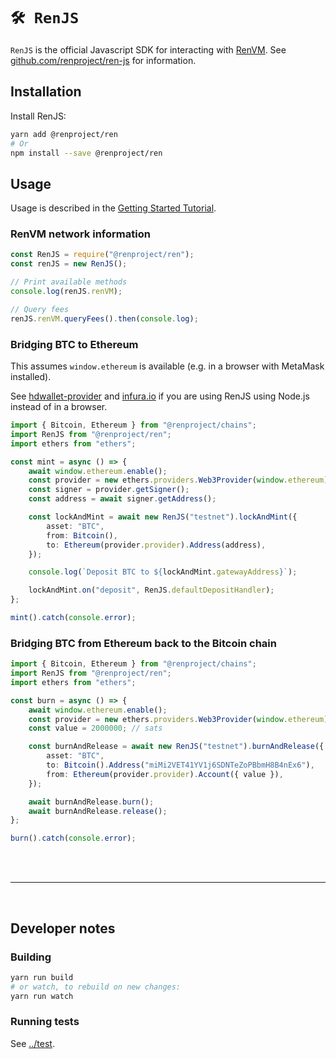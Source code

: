 # `🛠️ RenJS`

`RenJS` is the official Javascript SDK for interacting with [RenVM](https://renproject.io). See [github.com/renproject/ren-js](https://github.com/renproject/ren-js) for information.

## Installation

Install RenJS:

```sh
yarn add @renproject/ren
# Or
npm install --save @renproject/ren
```

## Usage

Usage is described in the [Getting Started Tutorial](https://docs.renproject.io/developers/tutorial/getting-started).

### RenVM network information

```ts
const RenJS = require("@renproject/ren");
const renJS = new RenJS();

// Print available methods
console.log(renJS.renVM);

// Query fees
renJS.renVM.queryFees().then(console.log);
```

### Bridging BTC to Ethereum

This assumes `window.ethereum` is available (e.g. in a browser with MetaMask installed).

See [hdwallet-provider](https://github.com/trufflesuite/truffle/tree/develop/packages/hdwallet-provider) and [infura.io](https://infura.io) if you are using RenJS using Node.js instead of in a browser.

```typescript
import { Bitcoin, Ethereum } from "@renproject/chains";
import RenJS from "@renproject/ren";
import ethers from "ethers";

const mint = async () => {
    await window.ethereum.enable();
    const provider = new ethers.providers.Web3Provider(window.ethereum);
    const signer = provider.getSigner();
    const address = await signer.getAddress();

    const lockAndMint = await new RenJS("testnet").lockAndMint({
        asset: "BTC",
        from: Bitcoin(),
        to: Ethereum(provider.provider).Address(address),
    });

    console.log(`Deposit BTC to ${lockAndMint.gatewayAddress}`);

    lockAndMint.on("deposit", RenJS.defaultDepositHandler);
};

mint().catch(console.error);
```

### Bridging BTC from Ethereum back to the Bitcoin chain

```typescript
import { Bitcoin, Ethereum } from "@renproject/chains";
import RenJS from "@renproject/ren";
import ethers from "ethers";

const burn = async () => {
    await window.ethereum.enable();
    const provider = new ethers.providers.Web3Provider(window.ethereum);
    const value = 2000000; // sats

    const burnAndRelease = await new RenJS("testnet").burnAndRelease({
        asset: "BTC",
        to: Bitcoin().Address("miMi2VET41YV1j6SDNTeZoPBbmH8B4nEx6"),
        from: Ethereum(provider.provider).Account({ value }),
    });

    await burnAndRelease.burn();
    await burnAndRelease.release();
};

burn().catch(console.error);
```

<br />
<br />
<hr />
<br />

## Developer notes

### Building

```sh
yarn run build
# or watch, to rebuild on new changes:
yarn run watch
```

### Running tests

See [../test](../test).
